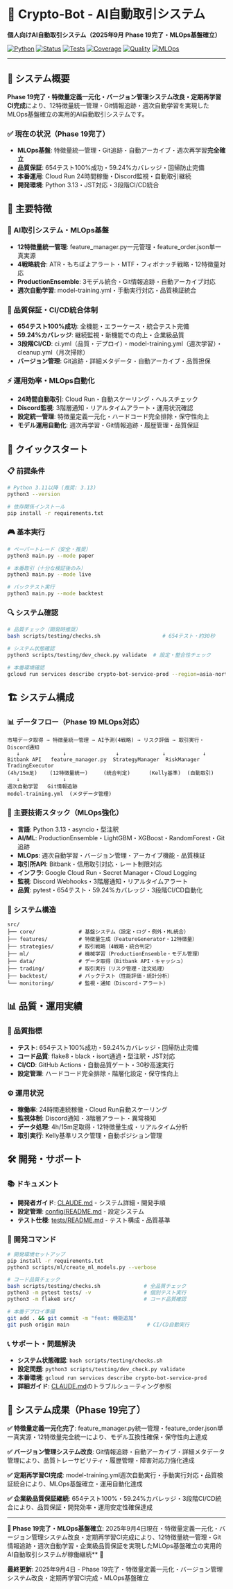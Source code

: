 # 🚀 Crypto-Bot - AI自動取引システム

**個人向けAI自動取引システム（2025年9月 Phase 19完了・MLOps基盤確立）**

[![Python](https://img.shields.io/badge/python-3.13-blue)](https://python.org) [![Status](https://img.shields.io/badge/status-Phase%2019%20Complete-success)](CLAUDE.md) [![Tests](https://img.shields.io/badge/tests-654%20passed%20100%25-success)](tests/) [![Coverage](https://img.shields.io/badge/coverage-59.24%25-green)](coverage-reports/) [![Quality](https://img.shields.io/badge/Quality%20Gate-PASS-success)](scripts/testing/checks.sh) [![MLOps](https://img.shields.io/badge/MLOps-Automated-blue)](.github/workflows/model-training.yml)

---

## 🎯 システム概要

**Phase 19完了・特徴量定義一元化・バージョン管理システム改良・定期再学習CI完成**により、12特徴量統一管理・Git情報追跡・週次自動学習を実現したMLOps基盤確立の実用的AI自動取引システムです。

### **✅ 現在の状況（Phase 19完了）**
- **MLOps基盤**: 特徴量統一管理・Git追跡・自動アーカイブ・週次再学習**完全確立**
- **品質保証**: 654テスト100%成功・59.24%カバレッジ・回帰防止完備
- **本番運用**: Cloud Run 24時間稼働・Discord監視・自動取引継続
- **開発環境**: Python 3.13・JST対応・3段階CI/CD統合

## 🌟 主要特徴

### **🤖 AI取引システム・MLOps基盤**
- **12特徴量統一管理**: feature_manager.py一元管理・feature_order.json単一真実源
- **4戦略統合**: ATR・もちぽよアラート・MTF・フィボナッチ戦略・12特徴量対応
- **ProductionEnsemble**: 3モデル統合・Git情報追跡・自動アーカイブ対応
- **週次自動学習**: model-training.yml・手動実行対応・品質検証統合

### **🔧 品質保証・CI/CD統合体制**
- **654テスト100%成功**: 全機能・エラーケース・統合テスト完備
- **59.24%カバレッジ**: 継続監視・新機能での向上・企業級品質
- **3段階CI/CD**: ci.yml（品質・デプロイ）・model-training.yml（週次学習）・cleanup.yml（月次掃除）
- **バージョン管理**: Git追跡・詳細メタデータ・自動アーカイブ・品質担保

### **⚡ 運用効率・MLOps自動化**
- **24時間自動取引**: Cloud Run・自動スケーリング・ヘルスチェック
- **Discord監視**: 3階層通知・リアルタイムアラート・運用状況確認
- **設定統一管理**: 特徴量定義一元化・ハードコード完全排除・保守性向上
- **モデル運用自動化**: 週次再学習・Git情報追跡・履歴管理・品質保証

## 🚀 クイックスタート

### **📋 前提条件**
```bash
# Python 3.11以降 (推奨: 3.13)
python3 --version

# 依存関係インストール
pip install -r requirements.txt
```

### **🎮 基本実行**
```bash
# ペーパートレード（安全・推奨）
python3 main.py --mode paper

# 本番取引（十分な検証後のみ）
python3 main.py --mode live

# バックテスト実行
python3 main.py --mode backtest
```

### **🔍 システム確認**
```bash
# 品質チェック（開発時推奨）
bash scripts/testing/checks.sh                    # 654テスト・約30秒

# システム状態確認
python3 scripts/testing/dev_check.py validate  # 設定・整合性チェック

# 本番環境確認
gcloud run services describe crypto-bot-service-prod --region=asia-northeast1
```

## 🏗️ システム構成

### **📊 データフロー（Phase 19 MLOps対応）**
```
市場データ取得 → 特徴量統一管理 → AI予測(4戦略) → リスク評価 → 取引実行・Discord通知
   ↓              ↓                ↓              ↓            ↓
Bitbank API   feature_manager.py  StrategyManager  RiskManager  TradingExecutor
(4h/15m足)    (12特徴量統一)     (統合判定)      (Kelly基準)  (自動取引)
   ↓              ↓                
週次自動学習   Git情報追跡       
model-training.yml  (メタデータ管理)
```

### **🎯 主要技術スタック（MLOps強化）**
- **言語**: Python 3.13・asyncio・型注釈
- **AI/ML**: ProductionEnsemble・LightGBM・XGBoost・RandomForest・Git追跡
- **MLOps**: 週次自動学習・バージョン管理・アーカイブ機能・品質検証
- **取引所API**: Bitbank・信用取引対応・レート制限対応
- **インフラ**: Google Cloud Run・Secret Manager・Cloud Logging
- **監視**: Discord Webhooks・3階層通知・リアルタイムアラート
- **品質**: pytest・654テスト・59.24%カバレッジ・3段階CI/CD自動化

### **📁 システム構造**
```
src/
├── core/              # 基盤システム（設定・ログ・例外・ML統合）
├── features/          # 特徴量生成（FeatureGenerator・12特徴量）
├── strategies/        # 取引戦略（4戦略・統合判定）
├── ml/                # 機械学習（ProductionEnsemble・モデル管理）
├── data/              # データ取得（Bitbank API・キャッシュ）
├── trading/           # 取引実行（リスク管理・注文処理）
├── backtest/          # バックテスト（性能評価・統計分析）
└── monitoring/        # 監視・通知（Discord・アラート）
```

## 📊 品質・運用実績

### **🎯 品質指標**
- **テスト**: 654テスト100%成功・59.24%カバレッジ・回帰防止完備
- **コード品質**: flake8・black・isort通過・型注釈・JST対応
- **CI/CD**: GitHub Actions・自動品質ゲート・30秒高速実行
- **設定管理**: ハードコード完全排除・階層化設定・保守性向上

### **⚙️ 運用状況**
- **稼働率**: 24時間連続稼働・Cloud Run自動スケーリング
- **監視体制**: Discord通知・3階層アラート・異常検知
- **データ処理**: 4h/15m足取得・12特徴量生成・リアルタイム分析
- **取引実行**: Kelly基準リスク管理・自動ポジション管理

## 🛠️ 開発・サポート

### **📚 ドキュメント**
- **開発者ガイド**: [CLAUDE.md](CLAUDE.md) - システム詳細・開発手順
- **設定管理**: [config/README.md](config/README.md) - 設定システム
- **テスト仕様**: [tests/README.md](tests/README.md) - テスト構成・品質基準

### **🔧 開発コマンド**
```bash
# 開発環境セットアップ
pip install -r requirements.txt
python3 scripts/ml/create_ml_models.py --verbose

# コード品質チェック
bash scripts/testing/checks.sh              # 全品質チェック
python3 -m pytest tests/ -v                 # 個別テスト実行
python3 -m flake8 src/                      # コード品質確認

# 本番デプロイ準備
git add . && git commit -m "feat: 機能追加"
git push origin main                         # CI/CD自動実行
```

### **📞 サポート・問題解決**
- **システム状態確認**: `bash scripts/testing/checks.sh`
- **設定問題**: `python3 scripts/testing/dev_check.py validate`
- **本番環境**: `gcloud run services describe crypto-bot-service-prod`
- **詳細ガイド**: [CLAUDE.md](CLAUDE.md)のトラブルシューティング参照

## 🎉 システム成果（Phase 19完了）

**✅ 特徴量定義一元化完了**: feature_manager.py統一管理・feature_order.json単一真実源・12特徴量完全統一により、モデル互換性確保・保守性向上達成

**✅ バージョン管理システム改良**: Git情報追跡・自動アーカイブ・詳細メタデータ管理により、品質トレーサビリティ・履歴管理・障害対応力強化達成

**✅ 定期再学習CI完成**: model-training.yml週次自動実行・手動実行対応・品質検証統合により、MLOps基盤確立・運用自動化達成

**✅ 企業級品質保証継続**: 654テスト100%・59.24%カバレッジ・3段階CI/CD統合により、品質保証・開発効率・運用安定性確保達成

---

**🚀 Phase 19完了・MLOps基盤確立**: 2025年9月4日現在・特徴量定義一元化・バージョン管理システム改良・定期再学習CI完成により、12特徴量統一管理・Git情報追跡・週次自動学習・企業級品質保証を実現したMLOps基盤確立の実用的AI自動取引システムが稼働継続** 🎯

**最終更新**: 2025年9月4日 - Phase 19完了・特徴量定義一元化・バージョン管理システム改良・定期再学習CI完成・MLOps基盤確立